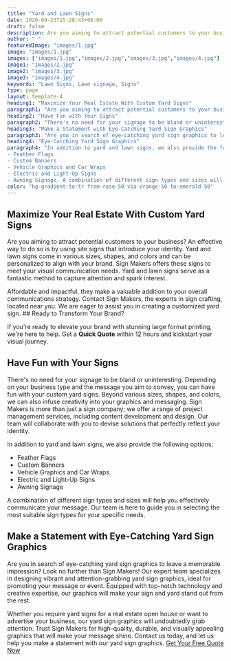 ```yaml
---
title: "Yard and Lawn Signs"
date: 2020-09-23T15:28:43+06:00
draft: false
description: Are you aiming to attract potential customers to your business? An effective way to do so is by using site signs that introduce your identity. Yard and lawn signs come in various sizes, shapes, and colors and can be personalized to align with your brand. Sign Makers offers these signs to meet your visual communication needs
author: " "
featuredImage: "images/1.jpg"
image: "images/1.jpg"
images: ["images/1.jpg","images/2.jpg","images/3.jpg","images/4.jpg"]
image1: "images/2.jpg"
image2: "images/3.jpg"
image3: "images/4.jpg"
keywords: "Lawn Signs, Lawn signage, Signs"
type: page
layout: template-4
heading1: "Maximize Your Real Estate With Custom Yard Signs"
paragraph1: "Are you aiming to attract potential customers to your business? An effective way to do so is by using site signs that introduce your identity. Yard and lawn signs come in various sizes, shapes, and colors and can be personalized to align with your brand. Sign Makers offers these signs to meet your visual communication needs. Yard and lawn signs serve as a fantastic method to capture attention and spark interest. Affordable and impactful, they make a valuable addition to your overall communications strategy. Contact Sign Makers, the experts in sign crafting, located near you. We are eager to assist you in creating a customized yard sign. ## Ready to Transform Your Brand?"
heading2: "Have Fun with Your Signs"
paragraph2: "There's no need for your signage to be bland or uninteresting. Depending on your business type and the message you aim to convey, you can have fun with your custom yard signs. Beyond various sizes, shapes, and colors, we can also infuse creativity into your graphics and messaging. Sign Makers is more than just a sign company; we offer a range of project management services, including content development and design. Our team will collaborate with you to devise solutions that perfectly reflect your identity."
heading3: "Make a Statement with Eye-Catching Yard Sign Graphics"
paragraph3: "Are you in search of eye-catching yard sign graphics to leave a memorable impression? Look no further than Sign Makers! Our expert team specializes in designing vibrant and attention-grabbing yard sign graphics, ideal for promoting your message or event. Equipped with top-notch technology and creative expertise, our graphics will make your sign and yard stand out from the rest. Whether you require yard signs for a real estate open house or want to advertise your business, our yard sign graphics will undoubtedly grab attention. Trust Sign Makers for high-quality, durable, and visually appealing graphics that will make your message shine."
heading4: "Eye-Catching Yard Sign Graphics"
paragraph4: "In addition to yard and lawn signs, we also provide the following options:
- Feather Flags
- Custom Banners
- Vehicle Graphics and Car Wraps
- Electric and Light-Up Signs
- Awning Signage. A combination of different sign types and sizes will help you effectively communicate your message. Our team is here to guide you in selecting the most suitable sign types for your specific needs."
color: "bg-gradient-to-tr from-rose-50 via-orange-50 to-emerald-50"
---
```


## Maximize Your Real Estate With Custom Yard Signs

Are you aiming to attract potential customers to your business? An effective way to do so is by using site signs that introduce your identity. Yard and lawn signs come in various sizes, shapes, and colors and can be personalized to align with your brand. Sign Makers offers these signs to meet your visual communication needs. Yard and lawn signs serve as a fantastic method to capture attention and spark interest.

Affordable and impactful, they make a valuable addition to your overall communications strategy. Contact Sign Makers, the experts in sign crafting, located near you. We are eager to assist you in creating a customized yard sign. ## Ready to Transform Your Brand?

If you're ready to elevate your brand with stunning large format printing, we're here to help. Get a **Quick Quote** within 12 hours and kickstart your visual journey.

## Have Fun with Your Signs

There's no need for your signage to be bland or uninteresting. Depending on your business type and the message you aim to convey, you can have fun with your custom yard signs. Beyond various sizes, shapes, and colors, we can also infuse creativity into your graphics and messaging. Sign Makers is more than just a sign company; we offer a range of project management services, including content development and design. Our team will collaborate with you to devise solutions that perfectly reflect your identity.

In addition to yard and lawn signs, we also provide the following options:

- Feather Flags
- Custom Banners
- Vehicle Graphics and Car Wraps
- Electric and Light-Up Signs
- Awning Signage

A combination of different sign types and sizes will help you effectively communicate your message. Our team is here to guide you in selecting the most suitable sign types for your specific needs.

## Make a Statement with Eye-Catching Yard Sign Graphics

Are you in search of eye-catching yard sign graphics to leave a memorable impression? Look no further than Sign Makers! Our expert team specializes in designing vibrant and attention-grabbing yard sign graphics, ideal for promoting your message or event. Equipped with top-notch technology and creative expertise, our graphics will make your sign and yard stand out from the rest.

Whether you require yard signs for a real estate open house or want to advertise your business, our yard sign graphics will undoubtedly grab attention. Trust Sign Makers for high-quality, durable, and visually appealing graphics that will make your message shine. Contact us today, and let us help you make a statement with our yard sign graphics. [Get Your Free Quote Now](/book-consultation/)
